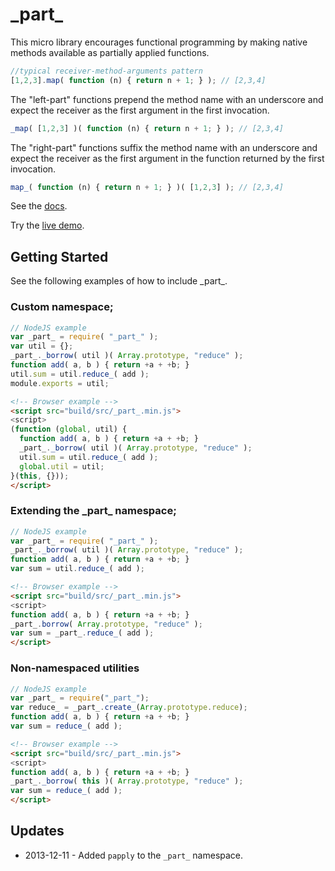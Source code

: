 \_part\_
========

This micro library encourages functional programming by making native methods available as partially
applied functions.

```javascript
//typical receiver-method-arguments pattern
[1,2,3].map( function (n) { return n + 1; } ); // [2,3,4]
```

The "left-part" functions prepend the method name with an underscore and expect the receiver as
the first argument in the first invocation.

```javascript
_map( [1,2,3] )( function (n) { return n + 1; } ); // [2,3,4]
```

The "right-part" functions suffix the method name with an underscore and expect the receiver as
the first argument in the function returned by the first invocation.

```javascript
map_( function (n) { return n + 1; } )( [1,2,3] ); // [2,3,4]
```

See the [docs](https://rawgithub.com/AutoSponge/_part_/master/build/docs/_part_.html).

Try the [live demo](https://rawgithub.com/AutoSponge/_part_/master/demo/repl.html).

## Getting Started

See the following examples of how to include \_part\_.

### Custom namespace;

```javascript
// NodeJS example
var _part_ = require( "_part_" );
var util = {};
_part_._borrow( util )( Array.prototype, "reduce" );
function add( a, b ) { return +a + +b; }
util.sum = util.reduce_( add );
module.exports = util;
```

```html
<!-- Browser example -->
<script src="build/src/_part_.min.js">
<script>
(function (global, util) {
  function add( a, b ) { return +a + +b; }
  _part_._borrow( util )( Array.prototype, "reduce" );
  util.sum = util.reduce_( add );
  global.util = util;
}(this, {}));
</script>

```

### Extending the \_part\_ namespace;

```javascript
// NodeJS example
var _part_ = require( "_part_" );
_part_._borrow( util )( Array.prototype, "reduce" );
function add( a, b ) { return +a + +b; }
var sum = util.reduce_( add );
```

```html
<!-- Browser example -->
<script src="build/src/_part_.min.js">
<script>
function add( a, b ) { return +a + +b; }
_part_.borrow( Array.prototype, "reduce" );
var sum = _part_.reduce_( add );
</script>

```

### Non-namespaced utilities

```javascript
// NodeJS example
var _part_ = require("_part_");
var reduce_ = _part_.create_(Array.prototype.reduce);
function add( a, b ) { return +a + +b; }
var sum = reduce_( add );
```

```html
<!-- Browser example -->
<script src="build/src/_part_.min.js">
<script>
function add( a, b ) { return +a + +b; }
_part_._borrow( this )( Array.prototype, "reduce" );
var sum = reduce_( add );
</script>

```

## Updates

- 2013-12-11 - Added `papply` to the `_part_` namespace.